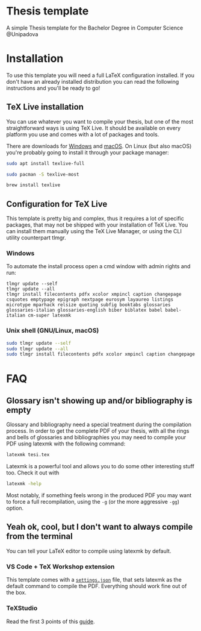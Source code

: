 # Thesis template
A simple Thesis template for the Bachelor Degree in Computer Science @Unipadova

# Installation
To use this template you will need a full LaTeX configuration installed. If you don't have an already installed distribution you can read the following instructions and you'll be ready to go!

## TeX Live installation
You can use whatever you want to compile your thesis, but one of the most straightforward ways is using TeX Live. It should be available on every platform you use and comes with a lot of packages and tools.

There are downloads for [Windows](https://mirror.ctan.org/systems/texlive/tlnet/install-tl-windows.exe) and [macOS](https://mirror.ctan.org/systems/mac/mactex/MacTeX.pkg). On Linux (but also macOS) you're probably going to install it through your package manager:
```bash
sudo apt install texlive-full
```
```bash
sudo pacman -S texlive-most
```
```bash
brew install texlive
```

## Configuration for TeX Live
This template is pretty big and complex, thus it requires a lot of specific packages, that may not be shipped with your installation of TeX Live. You can install them manually using the TeX Live Manager, or using the CLI utility counterpart tlmgr.

### Windows
To automate the install process open a cmd window with admin rights and run:
```
tlmgr update --self
tlmgr update --all
tlmgr install filecontents pdfx xcolor xmpincl caption changepage csquotes emptypage epigraph nextpage eurosym layaureo listings microtype mparhack relsize quoting subfig booktabs glossaries glossaries-italian glossaries-english biber biblatex babel babel-italian cm-super latexmk
```

### Unix shell (GNU/Linux, macOS)
```bash
sudo tlmgr update --self
sudo tlmgr update --all
sudo tlmgr install filecontents pdfx xcolor xmpincl caption changepage csquotes emptypage epigraph nextpage eurosym layaureo listings microtype mparhack relsize quoting subfig booktabs glossaries glossaries-italian glossaries-english biber biblatex babel babel-italian cm-super latexmk
```

# FAQ
## Glossary isn't showing up and/or bibliography is empty
Glossary and bibliography need a special treatment during the compilation process. In order to get the complete PDF of your thesis, with all the rings and bells of glossaries and bibliographies you may need to compile your PDF using latexmk with the following command:
```bash
latexmk tesi.tex
```

Latexmk is a powerful tool and allows you to do some other interesting stuff too. Check it out with
```bash
latexmk -help
```

Most notably, if something feels wrong in the produced PDF you may want to force a full recompilation, using the `-g` (or the more aggressive `-gg`) option.

## Yeah ok, cool, but I don't want to always compile from the terminal
You can tell your LaTeX editor to compile using latexmk by default.

### VS Code + TeX Workshop extension
This template comes with a [`settings.json`](.vscode/settings.json) file, that sets latexmk as the default command to compile the PDF. Everything should work fine out of the box.

### TeXStudio
Read the first 3 points of this [guide](https://latex.ti.bfh.ch/doc_gettingStarted/configuration/texstudio.html).
